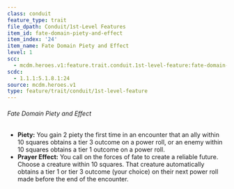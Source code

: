 ```yaml
---
class: conduit
feature_type: trait
file_dpath: Conduit/1st-Level Features
item_id: fate-domain-piety-and-effect
item_index: '24'
item_name: Fate Domain Piety and Effect
level: 1
scc:
  - mcdm.heroes.v1:feature.trait.conduit.1st-level-feature:fate-domain-piety-and-effect
scdc:
  - 1.1.1:5.1.8.1:24
source: mcdm.heroes.v1
type: feature/trait/conduit/1st-level-feature
---
```


###### Fate Domain Piety and Effect

- **Piety:** You gain 2 piety the first time in an encounter that an ally within 10 squares obtains a tier 3 outcome on a power roll, or an enemy within 10 squares obtains a tier 1 outcome on a power roll.
- **Prayer Effect:** You call on the forces of fate to create a reliable future. Choose a creature within 10 squares. That creature automatically obtains a tier 1 or tier 3 outcome (your choice) on their next power roll made before the end of the encounter.
